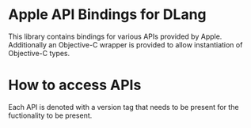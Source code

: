 # Apple API Bindings for DLang

This library contains bindings for various APIs provided by Apple.
Additionally an Objective-C wrapper is provided to allow instantiation of Objective-C types.

# How to access APIs

Each API is denoted with a version tag that needs to be present for the fuctionality to be present.